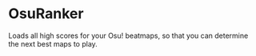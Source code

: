 OsuRanker
=========

Loads all high scores for your Osu! beatmaps, so that you can determine the next best maps to play.
